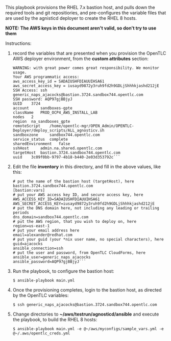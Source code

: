This playbook provisions the RHEL 7.x bastion host, and pulls down the required tools and git repositiories, and pre-configures the variable files that are used by the agnisticd deployer to create the RHEL 8 hosts.

**NOTE: The AWS keys in this document aren't valid, so don't try to use them**

Instructions:
1. record the variables that are presented when you provision the OpenTLC AWS deployer environment, from the **custom attributes** section:
    
    ```Top level domain: .sandbox744.opentlc.com
    WARNING: with great power comes great responsibility. We monitor usage.
    Your AWS programmatic access:
    aws_access_key_id = SADAIUSHFDIAUUIHSA61
    aws_secret_access_key = iusayd9872y3ruh9fd2h9GDLjShhhkjashd212jE
    SSH Access: ssh generic_naps_ajacocks@bastion.3724.sandbox744.opentlc.com
    SSH password: AQP97gjBBjyJ
    GUID 	3724
    account 	sandboxes-gpte
    className 	PROD_OCP4_AWS_INSTALL_LAB
    nodes 	2
    region 	na_sandboxes_gpte
    remoteScript 	/home/opentlc-mgr/OPEN_Admin/OPENTLC-Deployer/deploy_scripts/ALL_agnosticv.sh
    sandboxzone 	sandbox744.opentlc.com
    service_status 	complete
    sharedEnvironment 	false
    sshHost 	admin.na.shared.opentlc.com
    targetHost 	bastion.3724.sandbox744.opentlc.com
    uuid 	3c09f0bb-9797-4b18-b440-2e03d353792c``` 

2. Edit the file **inventory** in this directory, and fill in the above values, like this:
   
    ```[bastion]
    # put the name of the bastion host (targetHost), here
    bastion.3724.sandbox744.opentlc.com
    [bastion:vars]
    # put your AWS access key ID, and secure access key, here
    AWS_ACCESS_KEY_ID=SADAIUSHFDIAUUIHSA61
    AWS_SECRET_ACCESS_KEY=iusayd9872y3ruh9fd2h9GDLjShhhkjashd212jE 
    # put the DNS domain here, not including any leading or trailing periods
    dns_domain=sandbox744.opentlc.com
    # put the AWS region, that you wish to deploy on, here
    region=us-east-1
    # put your email address here
    email=alexander@redhat.com
    # put your guid (your *nix user name, no special characters), here
    guid=ajacocks
    ansible_connection=ssh
    # put the user and password, from OpenTLC CloudForms, here
    ansible_user=generic_naps_ajacocks
    ansible_password=AQP97gjBBjyJ```

3. Run the playbook, to configure the bastion host:
   
    ```$ ansible-playbook main.yml```

4. Once the provisioning completes, login to the bastion host, as directed by the OpenTLC variables:
   
    ```$ ssh generic_naps_ajacocks@bastion.3724.sandbox744.opentlc.com```

5. Change directories to **~/aws/testrun/agnosticd/ansible** and execute the playbook, to build the RHEL 8 hosts:
   
    ```$ ansible-playbook main.yml -e @~/aws/myconfigs/sample_vars.yml -e @~/.aws/opentlc_creds.yml```

